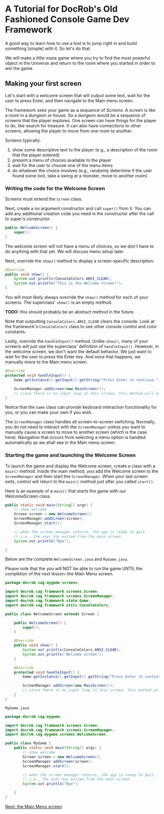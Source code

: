 # A Tutorial for DocRob's Old Fashioned Console Game Dev Framework

A good way to learn how to use a tool is to jump right in and build something [simple] with it. So let's do that.

We will make a little maze game where you try to find the most powerful object in the Universe and return to the room where you started in order to win the game.

## Making your first screen
Let's start with a welcome screen that will output some text, wait for the user to press Enter, and then navigate to the Main menu screen.

The framework sees your game as a sequence of _Screens_. A _screen_ is like a room in a dungeon or house. So a dungeon would be a sequence of screens that the player explores. One screen can have things for the player to do, like search for treasure. It can also have connections to other screens, allowing the player to move from one room to another.

Screens typically:
1. show some descriptive text to the player (e.g., a description of the room that the player entered)
2. present a menu of choices available to the player
3. wait for the user to choose one of the menu items
4. do whatever the choice involves (e.g., randomly determine if the user found some loot, take a swing at a monster, move to another room)

### Writing the code for the Welcome Screen
Screens must extend the `Screen` class.

Next, create a no argument constructor and call `super()` from it. You can add any additional creation code you need in the constructor after the call to super's constructor. 
```java
public WelcomeScreen() {
    super();
}
```

The welcome screen will not have a menu of choices, so we don't have to do anything with that yet. We will discuss menu setup later.

Next, override the `show()` method to display a screen-specific description:
```java
@Override
public void show() {
    System.out.println(ConsoleColors.ANSI_CLEAR);
    System.out.println("This is the Welcome screen!");
}
```

You will most likely always override the `show()` method for each of your screens. The superclass' `show()` is an empty method. 

**TODO:** this should probably be an abstract method in the future.

Note that outputting `ConsoleColors.ANSI_CLEAR` clears the console. Look at the framework's `ConsoleColors` class to see other console control and color constants.

Lastly, override the `handleInput()` method. Unlike `show()`, many of your screens will just use the superclass' definition of `handleInput()`. However, in the welcome screen, we don't want the default behavior. We just want to wait for the user to press the Enter key. And once that happens, we manually move to the Main menu screen.

```java
@Override
protected void handleInput() {
    Game.getInstance().getInput().getString("Press Enter to continue.");

    ScreenManager.addScreen(new MainScreen());
    // since there is no input loop in this screen, this method will exit and the screen manager will move to the MainScreen
}
```

Notice that the `Game` class can provide keyboard interaction functionality for you, or you can make your own if you wish.

The `ScreenManager` class handles all screen-to-screen switching. Normally, you do not need to interact with the `ScreenManager` unless you want to manually cause a screen to move to another screen (which is the case here). Navigation that occurs from selecting a menu option is handled automatically as we shall see in the Main menu screen.

### Starting the game and launching the Welcome Screen

To launch the game and display the Welcome screen, create a class with a `main()` method. Inside the main method, you add the Welcome screen to the `ScreenManager` and then start the `ScreenManager`. When your last screen exits, control will return to the `main()` method just after you called `start()`.

Here is an example of a `main()` that starts the game with our WelcomeScreen class.

```java
public static void main(String[] args) {
    // show welcome
    Screen screen = new WelcomeScreen();
    ScreenManager.addScreen(screen);
    ScreenManager.start();

    // when the screen manager returns, the app is ready to quit
    // i.e., the user has exited from the main screen
    System.out.println("Bye");

}
```

Below are the complete `WelcomeScreen.java` and `MyGame.java`.

Please note that the you will NOT be able to run the game UNTIL the completion of the next lesson: the Main Menu screen.

```java
package docrob.cag.mygame.screens;

import docrob.cag.framework.screens.Screen;
import docrob.cag.framework.screens.ScreenManager;
import docrob.cag.framework.state.Game;
import docrob.cag.framework.utils.ConsoleColors;

public class WelcomeScreen extends Screen {

    public WelcomeScreen() {
        super();
    }

    @Override
    public void show() {
        System.out.println(ConsoleColors.ANSI_CLEAR);
        System.out.println("Welcome screen");
    }

    @Override
    protected void handleInput() {
        Game.getInstance().getInput().getString("Press Enter to continue.");

        ScreenManager.addScreen(new MainScreen());
        // since there is no input loop in this screen, this method will exit and SM will move to MainScreen
    }
}
```

`MyGame.java`
```java
package docrob.cag.mygame;

import docrob.cag.framework.screens.Screen;
import docrob.cag.framework.screens.ScreenManager;
import docrob.cag.mygame.screens.WelcomeScreen;

public class MyGame {
    public static void main(String[] args) {
        // show welcome
        Screen screen = new WelcomeScreen();
        ScreenManager.addScreen(screen);
        ScreenManager.start();

        // when the screen manager returns, the app is ready to quit
        // i.e., the user has exited from the main screen
        System.out.println("Bye");

    }
}
```

[Next: the Main Menu screen](mainmenu.md)